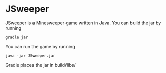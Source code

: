 JSweeper
========

JSweeper is a Minesweeper game written in Java. You can build the jar by running
```
gradle jar
```

You can run the game by running
```
java -jar JSweeper.jar
```

Gradle places the jar in build/libs/
